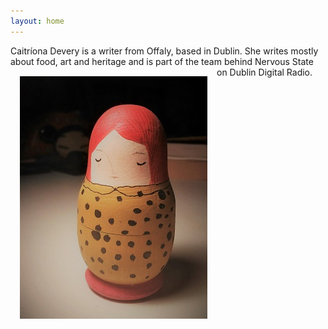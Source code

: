 ```yaml
---
layout: home
---
```



Caitríona Devery is a writer from Offaly, based in Dublin. She writes mostly about food, art and heritage and is part of the team behind Nervous State on Dublin Digital Radio. 
<img align="left" src="/image/russian_doll.jpg" img style="padding: 15px"/> 

